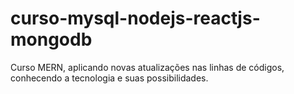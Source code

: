 # curso-mysql-nodejs-reactjs-mongodb
Curso MERN, aplicando novas atualizações nas linhas de códigos, conhecendo a tecnologia e suas possibilidades.

